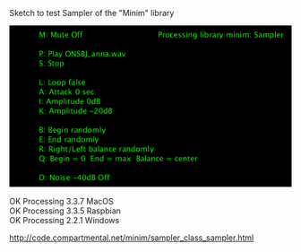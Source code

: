 Sketch to test Sampler of the "Minim" library

![AudioSampler3datafolderP3](AudioSampler3datafolderP3.png)

OK Processing 3.3.7 MacOS  
OK Processing 3.3.5 Raspbian  
OK Processing 2.2.1 Windows  

http://code.compartmental.net/minim/sampler_class_sampler.html
